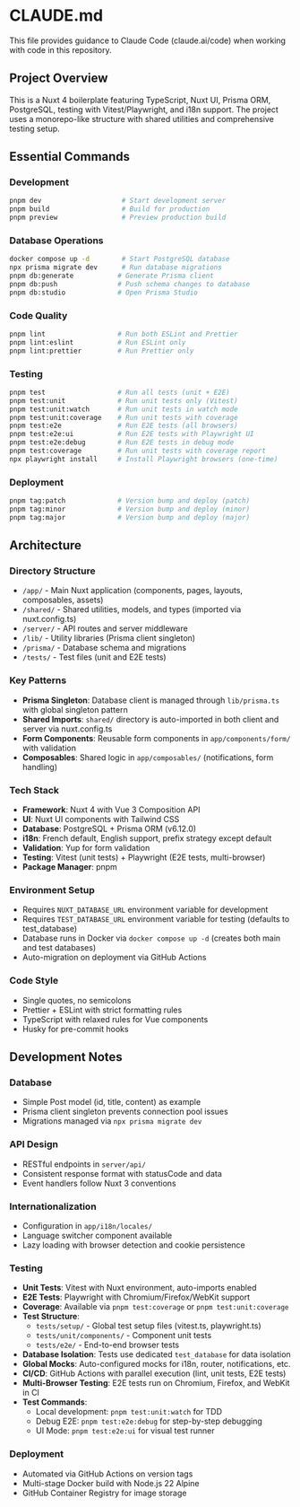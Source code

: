 # CLAUDE.md

This file provides guidance to Claude Code (claude.ai/code) when working with code in this repository.

## Project Overview

This is a Nuxt 4 boilerplate featuring TypeScript, Nuxt UI, Prisma ORM, PostgreSQL, testing with Vitest/Playwright, and i18n support. The project uses a monorepo-like structure with shared utilities and comprehensive testing setup.

## Essential Commands

### Development

```bash
pnpm dev                    # Start development server
pnpm build                  # Build for production
pnpm preview                # Preview production build
```

### Database Operations

```bash
docker compose up -d        # Start PostgreSQL database
npx prisma migrate dev      # Run database migrations
pnpm db:generate           # Generate Prisma client
pnpm db:push               # Push schema changes to database
pnpm db:studio             # Open Prisma Studio
```

### Code Quality

```bash
pnpm lint                  # Run both ESLint and Prettier
pnpm lint:eslint           # Run ESLint only
pnpm lint:prettier         # Run Prettier only
```

### Testing

```bash
pnpm test                  # Run all tests (unit + E2E)
pnpm test:unit             # Run unit tests only (Vitest)
pnpm test:unit:watch       # Run unit tests in watch mode
pnpm test:unit:coverage    # Run unit tests with coverage
pnpm test:e2e              # Run E2E tests (all browsers)
pnpm test:e2e:ui           # Run E2E tests with Playwright UI
pnpm test:e2e:debug        # Run E2E tests in debug mode
pnpm test:coverage         # Run unit tests with coverage report
npx playwright install     # Install Playwright browsers (one-time)
```

### Deployment

```bash
pnpm tag:patch             # Version bump and deploy (patch)
pnpm tag:minor             # Version bump and deploy (minor)
pnpm tag:major             # Version bump and deploy (major)
```

## Architecture

### Directory Structure

- `/app/` - Main Nuxt application (components, pages, layouts, composables, assets)
- `/shared/` - Shared utilities, models, and types (imported via nuxt.config.ts)
- `/server/` - API routes and server middleware
- `/lib/` - Utility libraries (Prisma client singleton)
- `/prisma/` - Database schema and migrations
- `/tests/` - Test files (unit and E2E tests)

### Key Patterns

- **Prisma Singleton**: Database client is managed through `lib/prisma.ts` with global singleton pattern
- **Shared Imports**: `shared/` directory is auto-imported in both client and server via nuxt.config.ts
- **Form Components**: Reusable form components in `app/components/form/` with validation
- **Composables**: Shared logic in `app/composables/` (notifications, form handling)

### Tech Stack

- **Framework**: Nuxt 4 with Vue 3 Composition API
- **UI**: Nuxt UI components with Tailwind CSS
- **Database**: PostgreSQL + Prisma ORM (v6.12.0)
- **i18n**: French default, English support, prefix strategy except default
- **Validation**: Yup for form validation
- **Testing**: Vitest (unit tests) + Playwright (E2E tests, multi-browser)
- **Package Manager**: pnpm

### Environment Setup

- Requires `NUXT_DATABASE_URL` environment variable for development
- Requires `TEST_DATABASE_URL` environment variable for testing (defaults to test_database)
- Database runs in Docker via `docker compose up -d` (creates both main and test databases)
- Auto-migration on deployment via GitHub Actions

### Code Style

- Single quotes, no semicolons
- Prettier + ESLint with strict formatting rules
- TypeScript with relaxed rules for Vue components
- Husky for pre-commit hooks

## Development Notes

### Database

- Simple Post model (id, title, content) as example
- Prisma client singleton prevents connection pool issues
- Migrations managed via `npx prisma migrate dev`

### API Design

- RESTful endpoints in `server/api/`
- Consistent response format with statusCode and data
- Event handlers follow Nuxt 3 conventions

### Internationalization

- Configuration in `app/i18n/locales/`
- Language switcher component available
- Lazy loading with browser detection and cookie persistence

### Testing

- **Unit Tests**: Vitest with Nuxt environment, auto-imports enabled
- **E2E Tests**: Playwright with Chromium/Firefox/WebKit support
- **Coverage**: Available via `pnpm test:coverage` or `pnpm test:unit:coverage`
- **Test Structure**:
  - `tests/setup/` - Global test setup files (vitest.ts, playwright.ts)
  - `tests/unit/components/` - Component unit tests
  - `tests/e2e/` - End-to-end browser tests
- **Database Isolation**: Tests use dedicated `test_database` for data isolation
- **Global Mocks**: Auto-configured mocks for i18n, router, notifications, etc.
- **CI/CD**: GitHub Actions with parallel execution (lint, unit tests, E2E tests)
- **Multi-Browser Testing**: E2E tests run on Chromium, Firefox, and WebKit in CI
- **Test Commands**:
  - Local development: `pnpm test:unit:watch` for TDD
  - Debug E2E: `pnpm test:e2e:debug` for step-by-step debugging
  - UI Mode: `pnpm test:e2e:ui` for visual test runner

### Deployment

- Automated via GitHub Actions on version tags
- Multi-stage Docker build with Node.js 22 Alpine
- GitHub Container Registry for image storage
